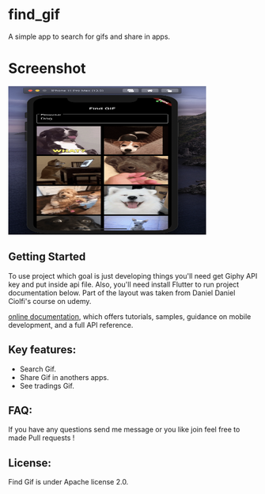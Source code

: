 # find_gif

A simple app to search for gifs and share in apps.

# Screenshot

<img src="/screenshot/main.png" width = "400" height="300px"/>

## Getting Started

To use project which goal is just developing things you'll need get Giphy API key and put inside api file.
Also, you'll need install Flutter to run project documentation below. Part of the layout was taken from Daniel Daniel Ciolfi's course on udemy.

[online documentation](https://flutter.dev/docs), which offers tutorials,
samples, guidance on mobile development, and a full API reference.

## Key features:

- Search Gif.
- Share Gif in anothers apps.
- See tradings Gif.

## FAQ:

If you have any questions send me message or you like join feel free to made Pull requests !

## License:

Find Gif is under Apache license 2.0.
